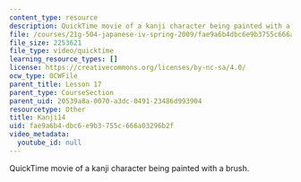 ```yaml
---
content_type: resource
description: QuickTime movie of a kanji character being painted with a brush.
file: /courses/21g-504-japanese-iv-spring-2009/fae9a6b4dbc6e9b3755c666a03296b2f_Kanji14.mov
file_size: 2253621
file_type: video/quicktime
learning_resource_types: []
license: https://creativecommons.org/licenses/by-nc-sa/4.0/
ocw_type: OCWFile
parent_title: Lesson 17
parent_type: CourseSection
parent_uid: 20539a8a-0070-a3dc-0491-23486d993904
resourcetype: Other
title: Kanji14
uid: fae9a6b4-dbc6-e9b3-755c-666a03296b2f
video_metadata:
  youtube_id: null
---
```

QuickTime movie of a kanji character being painted with a brush.